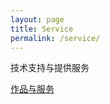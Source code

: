 ```yaml
---
layout: page
title: Service
permalink: /service/
---
```


技术支持与提供服务

[作品与服务](https://zb.oschina.net/profile/725072/market)

